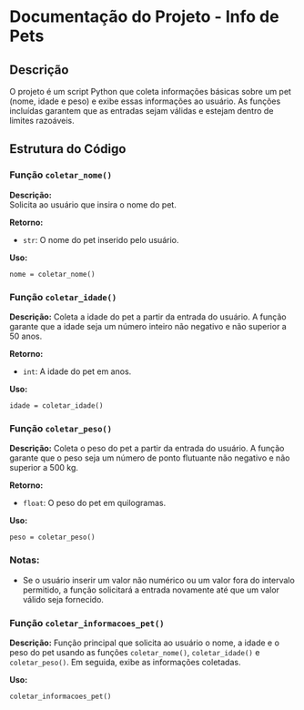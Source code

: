 # Documentação do Projeto - Info de Pets

## Descrição

O projeto é um script Python que coleta informações básicas sobre um pet (nome, idade e peso) e exibe essas informações ao usuário. As funções incluídas garantem que as entradas sejam válidas e estejam dentro de limites razoáveis.

## Estrutura do Código

### Função `coletar_nome()`

**Descrição:**  
Solicita ao usuário que insira o nome do pet.

**Retorno:**  
- `str`: O nome do pet inserido pelo usuário.

**Uso:**  

    nome = coletar_nome()


### Função `coletar_idade()`

**Descrição:** 
Coleta a idade do pet a partir da entrada do usuário. A função garante que a idade seja um número inteiro não negativo e não superior a 50 anos.

**Retorno:**  
- `int`: A idade do pet em anos.

**Uso:**  

    idade = coletar_idade()

### Função `coletar_peso()`

**Descrição:** 
Coleta o peso do pet a partir da entrada do usuário. A função garante que o peso seja um número de ponto flutuante não negativo e não superior a 500 kg.

**Retorno:**  
- `float`: O peso do pet em quilogramas.

**Uso:**  

    peso = coletar_peso()

### Notas:

- Se o usuário inserir um valor não numérico ou um valor fora do intervalo permitido, a função solicitará a entrada novamente até que um valor válido seja fornecido.

### Função `coletar_informacoes_pet()`

**Descrição:** 
Função principal que solicita ao usuário o nome, a idade e o peso do pet usando as funções `coletar_nome()`, `coletar_idade()` e `coletar_peso()`. Em seguida, exibe as informações coletadas.

**Uso:**  

    coletar_informacoes_pet()
